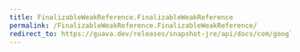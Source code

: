 ```yaml
---
title: FinalizableWeakReference.FinalizableWeakReference
permalink: /FinalizableWeakReference.FinalizableWeakReference/
redirect_to: https://guava.dev/releases/snapshot-jre/api/docs/com/google/common/base/FinalizableWeakReference.html#FinalizableWeakReference-T-com.google.common.base.FinalizableReferenceQueue-
---
```

